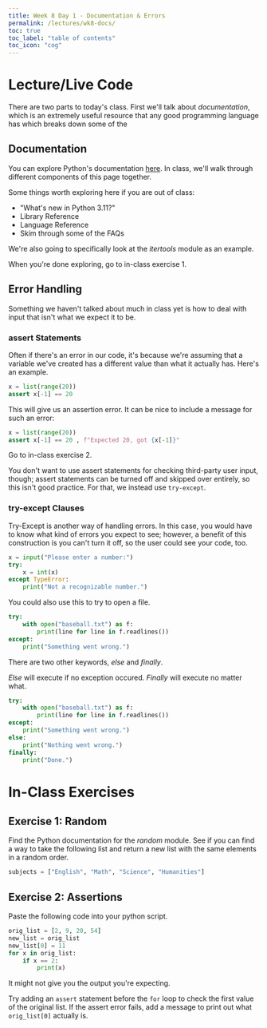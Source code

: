 ```yaml
---
title: Week 8 Day 1 - Documentation & Errors
permalink: /lectures/wk8-docs/
toc: true
toc_label: "table of contents"
toc_icon: "cog"
---
```


# Lecture/Live Code

There are two parts to today's class. First we'll talk about _documentation_, which is an extremely useful resource that any good programming language has which breaks down some of the 

## Documentation

You can explore Python's documentation [here](https://docs.python.org/3/index.html). In class, we'll walk through different components of this page together. 

Some things worth exploring here if you are out of class:

- "What's new in Python 3.11?"
- Library Reference
- Language Reference
- Skim through some of the FAQs

We're also going to specifically look at the _itertools_ module as an example. 

When you're done exploring, go to in-class exercise 1.

## Error Handling

Something we haven't talked about much in class yet is how to deal with input that isn't what we expect it to be. 

### assert Statements

Often if there's an error in our code, it's because we're assuming that a variable we've created has a different value than what it actually has. Here's an example. 

```py
x = list(range(20))
assert x[-1] == 20
```

This will give us an assertion error. It can be nice to include a message for such an error:

```py
x = list(range(20))
assert x[-1] == 20 , f"Expected 20, got {x[-1]}"
```

Go to in-class exercise 2.

You don't want to use assert statements for checking third-party user input, though; assert statements can be turned off and skipped over entirely, so this isn't good practice. For that, we instead use `try-except`.

### try-except Clauses

Try-Except is another way of handling errors. In this case, you would have to know what kind of errors you expect to see; however, a benefit of this construction is you can't turn it off, so the user could see your code, too.

```py
x = input("Please enter a number:")
try:
    x = int(x)
except TypeError:
    print("Not a recognizable number.")
```

You could also use this to try to open a file. 

```py
try:
    with open("baseball.txt") as f:
        print(line for line in f.readlines())
except:
    print("Something went wrong.")
```

There are two other keywords, _else_ and _finally_.

_Else_ will execute if no exception occured. _Finally_ will execute no matter what.

```py
try:
    with open("baseball.txt") as f:
        print(line for line in f.readlines())
except:
    print("Something went wrong.")
else:
    print("Nothing went wrong.")
finally:
    print("Done.")
```


# In-Class Exercises

## Exercise 1: Random

Find the Python documentation for the _random_ module. See if you can find a way to take the following list and return a new list with the same elements in a random order.

```py
subjects = ["English", "Math", "Science", "Humanities"]
```

## Exercise 2: Assertions

Paste the following code into your python script.

```py
orig_list = [2, 9, 20, 54]
new_list = orig_list
new_list[0] = 11
for x in orig_list:
    if x == 2:
        print(x)
```

It might not give you the output you're expecting. 

Try adding an `assert` statement before the `for` loop to check the first value of the original list. If the assert error fails, add a message to print out what `orig_list[0]` actually is. 




